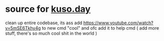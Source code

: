 # source for [kuso.day](https://kuso.day)

clean up entire codebase, its ass
add https://www.youtube.com/watch?v=5mSE6Tkhy4g to new cmd "cool" and ofc add it to help cmd ( add more stuff, there's so much cool shit in the world )